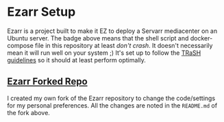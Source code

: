# Ezarr Setup

Ezarr is a project built to make it EZ to deploy a Servarr mediacenter on an Ubuntu server. The
badge above means that the shell script and docker-compose file in this repository at least *don't
crash*. It doesn't necessarily mean it will run well on your system ;) 
It's set up to follow the [TRaSH guidelines](https://trash-guides.info/Hardlinks/How-to-setup-for/Docker/) so it should at least perform optimally.

## [Ezarr Forked Repo](https://github.com/nolanwinsman/ezarr)

I created my own fork of the Ezarr repository to change the code/settings for my personal preferences. All the changes are noted in the `README.md` of the fork above.